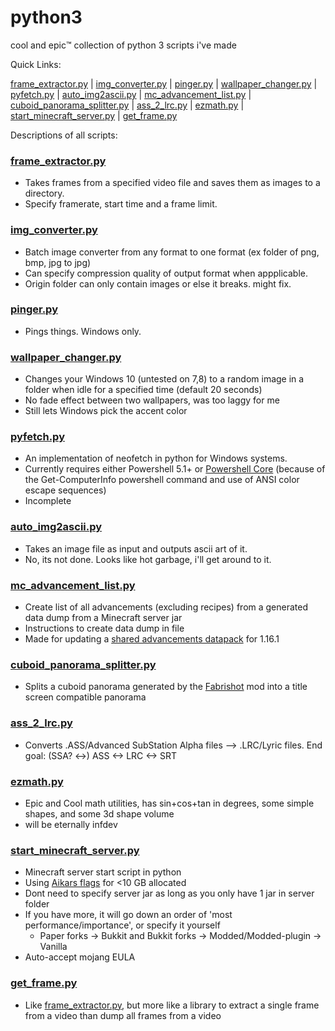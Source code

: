 
# python3

cool and epic:tm: collection of python 3 scripts i've made

Quick Links:

[frame_extractor.py](https://github.com/helpimnotdrowning/random-py3#frame_extractorpy) | [img_converter.py](https://github.com/helpimnotdrowning/random-py3#img_converterpy) | [pinger.py](https://github.com/helpimnotdrowning/random-py3#pingerpy) | [wallpaper_changer.py](https://github.com/helpimnotdrowning/random-py3#wallpaper_changerpy) | [pyfetch.py](https://github.com/helpimnotdrowning/random-py3#pyfetchpy) | [auto_img2ascii.py](https://github.com/helpimnotdrowning/random-py3#auto_img2asciipy) | [mc_advancement_list.py](https://github.com/helpimnotdrowning/random-py3#mc_advancement_listpy) | [cuboid_panorama_splitter.py](https://github.com/helpimnotdrowning/random-py3#cuboid_panorama_splitterpy) | [ass_2_lrc.py](https://github.com/helpimnotdrowning/random-py3#ass_2_lrcpy) | [ezmath.py](https://github.com/helpimnotdrowning/random-py3#ezmathpy) | [start_minecraft_server.py](https://github.com/helpimnotdrowning/random-py3#start_minecraft_serverpy) | [get_frame.py](https://github.com/helpimnotdrowning/random-py3#get_framepy)

Descriptions of all scripts:

### [frame_extractor.py](frame_extractor.py)
- Takes frames from a specified video file and saves them as images to a directory.
- Specify framerate, start time and a frame limit.

### [img_converter.py](img_converter.py)
- Batch image converter from any format to one format (ex folder of png, bmp, jpg to jpg)
- Can specify compression quality of output format when appplicable.
- Origin folder can only contain images or else it breaks. might fix.

### [pinger.py](pinger.py)
- Pings things. Windows only.

### [wallpaper_changer.py](wallpaper_changer.py)
- Changes your Windows 10 (untested on 7,8) to a random image in a folder when idle for a specified time (default 20 seconds)
- No fade effect between two wallpapers, was too laggy for me
- Still lets Windows pick the accent color

### [pyfetch.py](pyfetch.py)
- An implementation of neofetch in python for Windows systems.
- Currently requires either Powershell 5.1+ or [Powershell Core](https://github.com/PowerShell/PowerShell#-powershell) (because of the Get-ComputerInfo powershell command and use of ANSI color escape sequences)
- Incomplete

### [auto_img2ascii.py](auto_img2ascii.py)
- Takes an image file as input and outputs ascii art of it.
- No, its not done. Looks like hot garbage, i'll get around to it.

### [mc_advancement_list.py](mc_advancement_list.py)
- Create list of all advancements (excluding recipes) from a generated data dump from a Minecraft server jar
- Instructions to create data dump in file
- Made for updating a [shared advancements datapack](https://www.planetminecraft.com/data-pack/shared-advancements/) for 1.16.1

### [cuboid_panorama_splitter.py](cuboid_panorama_splitter.py)
- Splits a cuboid panorama generated by the [Fabrishot](https://github.com/ramidzkh/fabrishot) mod into a title screen compatible panorama

### [ass_2_lrc.py](ass_2_lrc.py)
- Converts .ASS/Advanced SubStation Alpha files --> .LRC/Lyric files. End goal: (SSA? <->) ASS <-> LRC <-> SRT

### [ezmath.py](ezmath.py)
- Epic and Cool math utilities, has sin+cos+tan in degrees, some simple shapes, and some 3d shape volume
- will be eternally infdev

### [start_minecraft_server.py](start_minecraft_server.py)
- Minecraft server start script in python
- Using [Aikars flags](https://aikar.co/2018/07/02/tuning-the-jvm-g1gc-garbage-collector-flags-for-minecraft/) for <10 GB allocated
- Dont need to specify server jar as long as you only have 1 jar in server folder
- If you have more, it will go down an order of 'most performance/importance', or specify it yourself
  - Paper forks -> Bukkit and Bukkit forks -> Modded/Modded-plugin -> Vanilla
- Auto-accept mojang EULA

### [get_frame.py](get_frame.py)
- Like [frame_extractor.py](frame_extractor.py), but more like a library to extract a single frame from a video than dump all frames from a video
